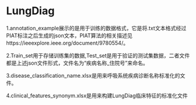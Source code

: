 # LungDiag
1.annotation_example展示的是用于训练的数据格式，它是将.txt文本格式经过PIAT标注之后生成的json文本，PIAT算法的相关描述见https://ieeexplore.ieee.org/document/9780554/。

2.Train_set用于存储训练集的数据,Test_set是用于验证的测试集数据，二者文件都是上述json文件形式，文件名为“疾病名称_住院号”来命名。

3.disease_classification_name.xlsx是用来呼吸系统疾病诊断名称标准化的文件。

4.clinical_features_synonym.xlsx是用来构建LungDiag临床特征的标准化文件
